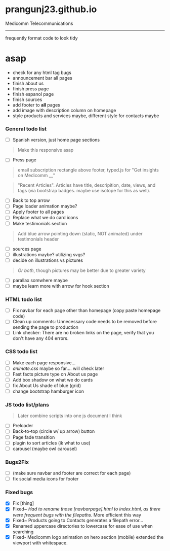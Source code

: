 # prangunj23.github.io
Medicomm Telecommunications

---
frequently format code to look tidy
# asap
- check for any html tag bugs
- announcement bar all pages
- finish about us
- finish press page
- finish espanol page
- finish sources
- add footer to __all__ pages
- add image with description column on homepage
- style products and services maybe, different style for contacts maybe

### General todo list

- [ ] Spanish version, just home page sections
> Make this responsive asap
- [ ] Press page
> email subscription rectangle above footer, typed.js for "Get insights on Medicomm __"

> "Recent Articles". Articles have title, descripition, date, views, and tags (via bootstrap badges. maybe use isotope for this as well). 
- [ ] Back to top arrow
- [ ] Page loader animation maybe?
- [ ] Apply footer to all pages 
- [ ] Replace what we do card icons
- [ ] Make testimonials section
> Add blue arrow pointing down (static, NOT animated) under testimonials header 
- [ ] sources page
- [ ] illustrations maybe? utilizing svgs?
- [ ] decide on illustrations vs pictures
> *Or both*, though pictures may be better due to greater variety
- [ ] parallax somwhere maybe
- [ ] maybe learn more with arrow for hook section

### HTML todo list

- [ ] Fix navbar for each page other than homepage (copy paste homepage code)
- [ ] Clean up comments: Unnecessary code needs to be removed before sending the page to production
- [ ] Link checker: There are no broken links on the page, verify that you don't have any 404 errors.

### CSS todo list
- [ ] Make each page responsive...
- [ ] *animate.css* maybe so far.... will check later
- [ ] Fast facts picture type on About us page
- [ ] Add box shadow on what we do cards
- [ ] fix About Us shade of blue (grid)
- [ ] change bootstrap hamburger icon

### JS todo list/plans
> Later combine scripts into one js document I think
- [ ] Preloader
- [ ] Back-to-top (circle w/ up arrow) button
- [ ] Page fade transition
- [ ] plugin to sort articles (ik what to use)
- [ ] carousel (maybe owl carousel)

### Bugs2Fix 

- [ ] (make sure navbar and footer are correct for each page)
- [ ] fix social media icons for footer

### Fixed bugs
- [x] Fix [thing]
- [x] Fixed~ <i>Had to rename those [navbarpage].html to index.html, as there were frequent bugs with the filepaths</i>. More efficient this way
- [x] Fixed~ Products going to Contacts generates a filepath error...
- [x] Renamed uppercase directories to lowercase for ease of use when searching
- [x] Fixed- Medicomm logo animation on hero section (mobile) extended the viewport with whitespace.

